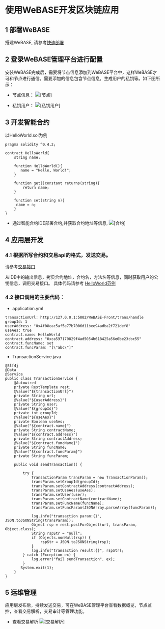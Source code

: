 # 使用WeBASE开发区块链应用

## 1 部署WeBASE
搭建WeBASE, 请参考[快速部署](https://webasedoc.readthedocs.io/zh_CN/latest/docs/WeBASE/install.html)

## 2 登录WeBASE管理平台进行配置
安装WeBASE完成后，需要将节点信息添加到WeBASE平台中，这样WeBASE才可和节点进行通信。需要添加的信息包含节点信息，生成用户的私钥等。如下图所示：

* 节点信息：
![[节点]](./images/frontInfo.png)

* 私钥用户：
![[私钥用户]](./images/keyUser.png)

## 3 开发智能合约
以HelloWorld.sol为例
```
pragma solidity ^0.4.2;

contract HelloWorld{
    string name;

    function HelloWorld(){
       name = "Hello, World!";
    }

    function get()constant returns(string){
        return name;
    }

    function set(string n){
     name = n;
    }
}
```

* 通过智能合约IDE部署合约,并获取合约地址等信息,
![[合约]](./images/contract.png)



## 4 应用层开发

### 4.1 根据所写合约和交易api的格式，发送交易。
请参考[交易接口](https://webasedoc.readthedocs.io/zh_CN/latest/docs/WeBASE-Front/interface.html#id235)

从IDE中的输出信息，拷贝合约地址，合约名，方法名等信息，同时获取用户的公钥信息，调用交易接口。
具体代码请参考 [HelloWorld范例](https://github.com/WeBankFinTech/WeBASE/tree/master/quick-start)

### 4.2 接口调用的主要代码：
* application.yml
```
transactionUrl: http://127.0.0.1:5002/WeBASE-Front/trans/handle
groupId: 1
userAddress: "0x4f08eac5af5e77b7006d11bee94adba2f721def8"
useAes: true
contract.name: HelloWorld
contract.address: "0xca597170829f4ad5054b618425a56e0be23cbc55"
contract.funcName: set
contract.funcParam: "[\"abc\"]"
```
* TransactionService.java
```
@Slf4j
@Data
@Service
public class TransactionService {
    @Autowired
    private RestTemplate rest;
    @Value("${transactionUrl}")
    private String url;
    @Value("${userAddress}")
    private String user;
    @Value("${groupId}")
    private int groupId;
    @Value("${useAes}")
    private Boolean useAes;
    @Value("${contract.name}")
    private String contractName;
    @Value("${contract.address}")
    private String contractAddress;
    @Value("${contract.funcName}")
    private String funcName;
    @Value("${contract.funcParam}")
    private String funcParam;

    public void sendTransaction() {

        try {
            TransactionParam transParam = new TransactionParam();
            transParam.setGroupId(groupId);
            transParam.setContractAddress(contractAddress);
            transParam.setUseAes(useAes);
            transParam.setUser(user);
            transParam.setContractName(contractName);
            transParam.setFuncName(funcName);
            transParam.setFuncParam(JSONArray.parseArray(funcParam));

            log.info("transaction param:{}", JSON.toJSONString(transParam));
            Object rsp = rest.postForObject(url, transParam, Object.class);
            String rspStr = "null";
            if (Objects.nonNull(rsp)) {
                rspStr = JSON.toJSONString(rsp);
            }
            log.info("transaction result:{}", rspStr);
        } catch (Exception ex) {
            log.error("fail sendTransaction", ex);
        }
       System.exit(1);
    }
}
```

## 5 运维管理
应用层发布后，持续发送交易，可在WeBASE管理平台查看数据概览，节点监控，查看交易解析，交易审计等管理功能。
* 查看交易解析
![[交易解析]](./images/transHash.png)






